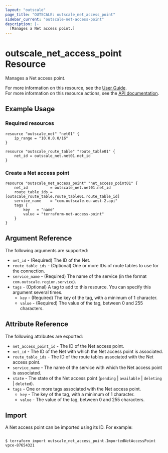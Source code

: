 ```yaml
---
layout: "outscale"
page_title: "OUTSCALE: outscale_net_access_point"
sidebar_current: "outscale-net-access-point"
description: |-
  [Manages a Net access point.]
---
```


# outscale_net_access_point Resource

Manages a Net access point.

For more information on this resource, see the [User Guide](https://docs.outscale.com/en/userguide/About-Net-Access-Points.html).  
For more information on this resource actions, see the [API documentation](https://docs.outscale.com/api#3ds-outscale-api-netaccesspoint).

## Example Usage

### Required resources

```hcl
resource "outscale_net" "net01" { 
    ip_range = "10.0.0.0/16"
}

resource "outscale_route_table" "route_table01" {
    net_id = outscale_net.net01.net_id
}
```

### Create a Net access point

```hcl
resource "outscale_net_access_point" "net_access_point01" {
    net_id          = outscale_net.net01.net_id
    route_table_ids = [outscale_route_table.route_table01.route_table_id]
    service_name    = "com.outscale.eu-west-2.api"
    tags {
        key   = "name"
        value = "terraform-net-access-point"
    }
}
```

## Argument Reference

The following arguments are supported:

* `net_id` - (Required) The ID of the Net.
* `route_table_ids` - (Optional) One or more IDs of route tables to use for the connection.
* `service_name` - (Required) The name of the service (in the format `com.outscale.region.service`).
* `tags` - (Optional) A tag to add to this resource. You can specify this argument several times.
    * `key` - (Required) The key of the tag, with a minimum of 1 character.
    * `value` - (Required) The value of the tag, between 0 and 255 characters.

## Attribute Reference

The following attributes are exported:

* `net_access_point_id` - The ID of the Net access point.
* `net_id` - The ID of the Net with which the Net access point is associated.
* `route_table_ids` - The ID of the route tables associated with the Net access point.
* `service_name` - The name of the service with which the Net access point is associated.
* `state` - The state of the Net access point (`pending` \| `available` \| `deleting` \| `deleted`).
* `tags` - One or more tags associated with the Net access point.
    * `key` - The key of the tag, with a minimum of 1 character.
    * `value` - The value of the tag, between 0 and 255 characters.

## Import

A Net access point can be imported using its ID. For example:

```console

$ terraform import outscale_net_access_point.ImportedNetAccessPoint vpce-87654321

```